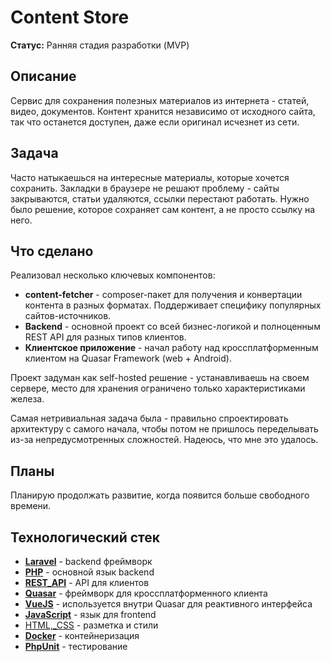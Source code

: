 # Content Store

**Статус:** Ранняя стадия разработки (MVP)


## Описание

Сервис для сохранения полезных материалов из интернета - статей, видео, документов. Контент хранится независимо от исходного сайта, так что останется доступен, даже если оригинал исчезнет из сети.


## Задача

Часто натыкаешься на интересные материалы, которые хочется сохранить. Закладки в браузере не решают проблему - сайты закрываются, статьи удаляются, ссылки перестают работать. Нужно было решение, которое сохраняет сам контент, а не просто ссылку на него.


## Что сделано

Реализовал несколько ключевых компонентов:

- **content-fetcher** - composer-пакет для получения и конвертации контента в разных форматах. Поддерживает специфику популярных сайтов-источников.
- **Backend** - основной проект со всей бизнес-логикой и полноценным REST API для разных типов клиентов.
- **Клиентское приложение** - начал работу над кроссплатформенным клиентом на Quasar Framework (web + Android).

Проект задуман как self-hosted решение - устанавливаешь на своем сервере, место для хранения ограничено только характеристиками железа.

Самая нетривиальная задача была - правильно спроектировать архитектуру с самого начала, чтобы потом не пришлось переделывать из-за непредусмотренных сложностей. Надеюсь, что мне это удалось.


## Планы

Планирую продолжать развитие, когда появится больше свободного времени.


## Технологический стек

- **[Laravel](../../tech/frameworks/Laravel.md)** - backend фреймворк
- **[PHP](../../tech/languages/PHP.md)** - основной язык backend
- **[REST_API](../../tech/methodologies/REST_API.md)** - API для клиентов
- **[Quasar](../../tech/frameworks/Quasar.md)** - фреймворк для кроссплатформенного клиента
- **[VueJS](../../tech/frameworks/VueJS.md)** - используется внутри Quasar для реактивного интерфейса
- **[JavaScript](../../tech/languages/JavaScript.md)** - язык для frontend
- [HTML,_CSS](../../tech/languages/HTML,_CSS.md) - разметка и стили
- **[Docker](../../tech/tech-tools/Docker.md)** - контейнеризация
- **[PhpUnit](../../tech/tech-tools/PhpUnit.md)** - тестирование

